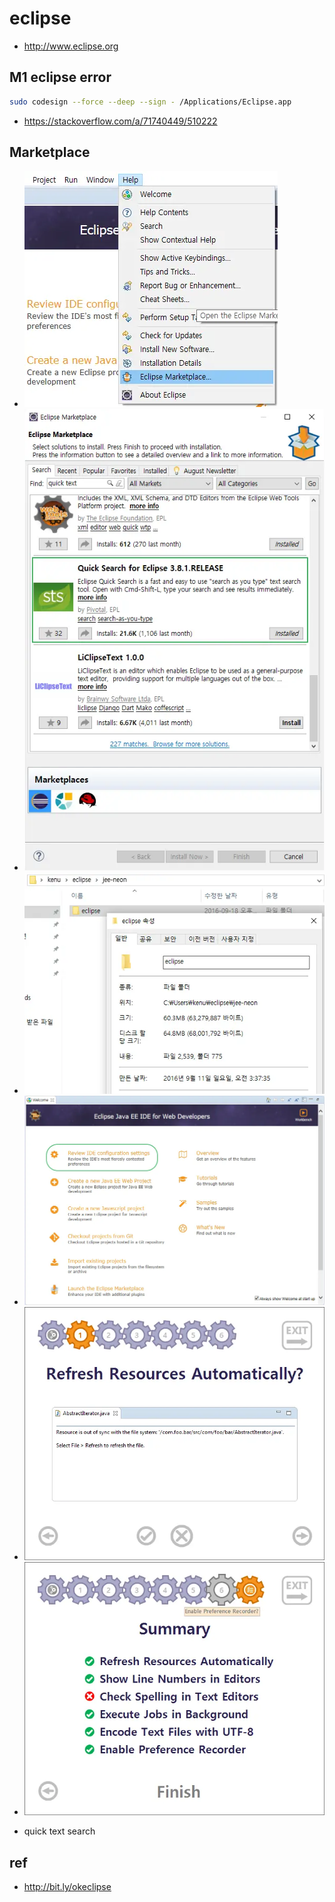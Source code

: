 # eclipse
* http://www.eclipse.org

## M1 eclipse error

```sh
sudo codesign --force --deep --sign - /Applications/Eclipse.app
```
- https://stackoverflow.com/a/71740449/510222

## Marketplace
* <img src="images/marketplace01.webp" alt="eclipse marketplace">
* <img src="images/marketplace02.webp" alt="search quick text">
* <img src="images/eclipseneon-size.webp" alt="eclipse neon welcome">
* <img src="images/eclipseNeon.webp" alt="eclipse neon welcome">
* <img src="images/eclipseNeon01.webp" alt="eclipse neon ide config">
* <img src="images/eclipseNeon02.webp" alt="eclipse neon ide config">

* quick text search

## ref
* http://bit.ly/okeclipse
